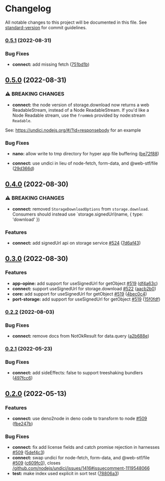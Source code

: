 # Changelog

All notable changes to this project will be documented in this file. See [standard-version](https://github.com/conventional-changelog/standard-version) for commit guidelines.

### [0.5.1](https://github.com/hyper63/hyper/compare/hyper-connect@v0.5.0...hyper-connect@v0.5.1) (2022-08-31)


### Bug Fixes

* **connect:** add missing fetch ([751bd1b](https://github.com/hyper63/hyper/commit/751bd1be8e17d5e2810081b39330b2af2b835292))

## [0.5.0](https://github.com/hyper63/hyper/compare/hyper-connect@v0.4.0...hyper-connect@v0.5.0) (2022-08-31)


### ⚠ BREAKING CHANGES

* **connect:** the node version of storage.download now returns a web ReadableStream,
instead of a Node ReadableStream. If you'd like a Node Readable stream, use the `fromWeb`
provided by node:stream `Readable`.

See: https://undici.nodejs.org/#/?id=responsebody for an example

### Bug Fixes

* **nano:** allow write to tmp directory for hyper app file buffering ([be72f88](https://github.com/hyper63/hyper/commit/be72f882625200770e22f876b638182ffc923ec4))


* **connect:** use undici in lieu of node-fetch, form-data, and @web-stf/file ([29d366d](https://github.com/hyper63/hyper/commit/29d366d81d9637a72bde9b6bf7da6c4e47708e73))

## [0.4.0](https://github.com/hyper63/hyper/compare/hyper-connect@v0.3.0...hyper-connect@v0.4.0) (2022-08-30)


### ⚠ BREAKING CHANGES

* **connect:** removed `StorageDownloadOptions` from `storage.download`.
Consumers should instead use `storage.signedUrl(name, { type: 'download' })

### Features

* **connect:** add signedUrl api on storage service [#524](https://github.com/hyper63/hyper/issues/524) ([7d6af43](https://github.com/hyper63/hyper/commit/7d6af43a3112fcde944c25e37ddde11265750b61))

## [0.3.0](https://github.com/hyper63/hyper/compare/hyper-connect@v0.2.2...hyper-connect@v0.3.0) (2022-08-30)


### Features

* **app-opine:** add support for useSignedUrl for getObject [#519](https://github.com/hyper63/hyper/issues/519) ([df4a63c](https://github.com/hyper63/hyper/commit/df4a63c693f894954f9315b146543a0cb074912d))
* **connect:** support useSignedUrl for storage.download [#522](https://github.com/hyper63/hyper/issues/522) ([aacb2b0](https://github.com/hyper63/hyper/commit/aacb2b0608ceb829103f7a485eeb04d49392fd73))
* **core:** add support for useSignedUrl for getObject [#519](https://github.com/hyper63/hyper/issues/519) ([4bec0c4](https://github.com/hyper63/hyper/commit/4bec0c45d36e229804201c426af85ca4816cb77e))
* **port-storage:** add support for useSignedUrl for getObject [#519](https://github.com/hyper63/hyper/issues/519) ([15f0fdf](https://github.com/hyper63/hyper/commit/15f0fdff97f1b03eb7fcaa400b818403935fc3e6))

### [0.2.2](https://github.com/hyper63/hyper/compare/hyper-connect@v0.2.1...hyper-connect@v0.2.2) (2022-08-03)


### Bug Fixes

* **connect:** remove docs from NotOkResult for data.query ([a2b688e](https://github.com/hyper63/hyper/commit/a2b688eb268cfe07b967f286df77bac1b5cb56e1))

### [0.2.1](https://github.com/hyper63/hyper/compare/hyper-connect@v0.2.0...hyper-connect@v0.2.1) (2022-05-23)


### Bug Fixes

* **connect:** add sideEffects: false to support treeshaking bundlers ([497fcc6](https://github.com/hyper63/hyper/commit/497fcc6855e1f7462832d90c6fd78c981b4c2edf))

## [0.2.0](https://github.com/hyper63/hyper/compare/hyper-connect@v0.1.20...hyper-connect@v0.2.0) (2022-05-13)


### Features

* **connect:** use deno2node in deno code to transform to node [#509](https://github.com/hyper63/hyper/issues/509) ([fbe247b](https://github.com/hyper63/hyper/commit/fbe247b2ba1c63ae23eac712a62c718a3af995c3))


### Bug Fixes

* **connect:** fix add license fields and catch promise rejection in harnesses [#509](https://github.com/hyper63/hyper/issues/509) ([5def4c3](https://github.com/hyper63/hyper/commit/5def4c37f64ba21b38cdd40af2511b004d215051))
* **connect:** swap undici for node-fetch, form-data, and @web-stf/file [#509](https://github.com/hyper63/hyper/issues/509) ([c609fc0](https://github.com/hyper63/hyper/commit/c609fc07299df71fbef452a8664c0b2244671d47)), closes [/github.com/nodejs/undici/issues/1416#issuecomment-1119548066](https://github.com/hyper63//github.com/nodejs/undici/issues/1416/issues/issuecomment-1119548066)
* **test:** make index used explicit in sort test ([78806a3](https://github.com/hyper63/hyper/commit/78806a3a453655e5f3422b2dccee79c152824061))
